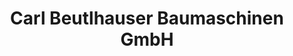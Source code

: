 ---
title: "Carl Beutlhauser Baumaschinen GmbH"
url: /wuerzburg/carl-beutlhauser-baumaschinen-gmbh/
shop: Baustoffe
---